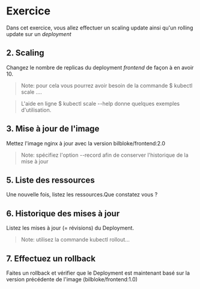 # Exercice

Dans cet exercice, vous allez effectuer un scaling update ainsi qu'un rolling update sur un *deployment*

## 2. Scaling

Changez le nombre de replicas du deployment *frontend* de façon à en avoir 10.
>Note: pour cela vous pourrez avoir besoin de la commande $ kubectl scale .... 

>L'aide en ligne $ kubectl scale --help donne quelques exemples d'utilisation.

## 3. Mise à jour de l'image
Mettez l'image nginx à jour avec la version bilbloke/frontend:2.0

>Note: spécifiez l'option --record afin de conserver l'historique de la mise à jour

## 5. Liste des ressources
Une nouvelle fois, listez les ressources.Que constatez vous ?

## 6. Historique des mises à jour
Listez les mises à jour (= révisions) du Deployment.
>Note: utilisez la commande kubectl rollout...

## 7. Effectuez un rollback
Faites un rollback et vérifier que le Deployment est maintenant basé sur la version précédente de l'image (bilbloke/frontend:1.0)
